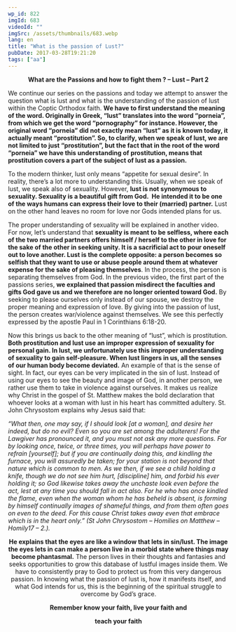 ```yaml
---
wp_id: 822
imgId: 683
videoId: ""
imgSrc: /assets/thumbnails/683.webp
lang: en
title: "What is the passion of Lust?"
pubDate: 2017-03-28T19:21:20
tags: ["aa"]
---
```


<p style="text-align: center;"><strong>What are the Passions and how to fight them ? &#8211; Lust &#8211; Part 2<br />
</strong></p>
<p>We continue our series on the passions and today we attempt to answer the question what is lust and what is the understanding of the passion of lust within the Coptic Orthodox faith. <strong>We have to first understand the meaning of the word. Originally in Greek, &#8220;lust&#8221; translates into the word &#8220;porneia&#8221;, from which we get the word &#8220;pornography&#8221; for instance. However, the original word &#8220;porneia&#8221; did not exactly mean &#8220;lust&#8221; as it is known today, it actually meant &#8220;prostitution&#8221;. So, to clarify, when we speak of lust, we are not limited to just &#8220;prostitution&#8221;, but the fact that in the root of the word &#8220;porneia&#8221; we have this understanding of prostitution, means that prostitution covers a part of the subject of lust as a passion.<br />
</strong></p>
<p>To the modern thinker, lust only means &#8220;appetite for sexual desire&#8221;. In reality, there&#8217;s a lot more to understanding this. Usually, when we speak of lust, we speak also of sexuality. However, <strong>lust is not synonymous to sexuality. Sexuality is a beautiful gift from God.  He intended it to be one of the ways humans can express their love to their (married) partner.</strong> Lust on the other hand leaves no room for love nor Gods intended plans for us.</p>
<p>The proper understanding of sexuality will be explained in another video. For now, let&#8217;s understand that <strong>sexuality is meant to be selfless, where each of the two married partners offers himself / herself to the other in love for the sake of the other in seeking unity. It is a sacrificial act to pour oneself out to love another. Lust is the complete opposite: a person becomes so selfish that they want to use or abuse people around them at whatever expense for the sake of pleasing themselves</strong>. In the process, the person is separating themselves from God. In the previous video, the first part of the passions series, <strong>we explained that passion misdirect the faculties and gifts God gave us and we therefore are no longer oriented toward God.</strong> By seeking to please ourselves only instead of our spouse, we destroy the proper meaning and expression of love. By giving into the passion of lust, the person creates war/violence against themselves. We see this perfectly expressed by the apostle Paul in 1 Corinthians 6:18-20.</p>
<p>Now this brings us back to the other meaning of &#8220;lust&#8221;, which is prostitution.<strong> Both prostitution and lust use an improper expression of sexuality for personal gain. In lust, we unfortunately use this improper understanding of sexuality to gain self-pleasure. When lust lingers in us, all the senses of our human body become deviated.</strong> An example of that is the sense of sight. In fact, our eyes can be very implicated in the sin of lust. Instead of using our eyes to see the beauty and image of God, in another person, we rather use them to take in violence against ourselves. It makes us realize why Christ in the gospel of St. Matthew makes the bold declaration that whoever looks at a woman with lust in his heart has committed adultery. St. John Chrysostom explains why Jesus said that:</p>
<p><em>“What then, one may say, if I should look [at a woman], and desire her indeed, but do no evil? Even so you are set among the adulterers! For the Lawgiver has pronounced it, and you must not ask any more questions. For by looking once, twice, or three times, you will perhaps have power to refrain [yourself]; but if you are continually doing this, and kindling the furnace, you will assuredly be taken; for your station is not beyond that nature which is common to men. As we then, if we see a child holding a knife, though we do not see him hurt, [discipline] him, and forbid his ever holding it; so God likewise takes away the unchaste look even before the act, lest at any time you should fall in act also. For he who has once kindled the flame, even when the woman whom he has beheld is absent, is forming by himself continually images of shameful things, and from them often goes on even to the deed. For this cause Christ takes away even that embrace which is in the heart only.” (St John Chrysostom – Homilies on Matthew &#8211; Homily17 – 2.).</em></p>
<p style="text-align: center;"><strong>He explains that the eyes are like a window that lets in sin/lust. The image the eyes lets in can make a person live in a morbid state where things may become phantasmal.</strong> The person lives in their thoughts and fantasies and seeks opportunities to grow this database of lustful images inside them. We have to consistently pray to God to protect us from this very dangerous passion. In knowing what the passion of lust is, how it manifests itself, and what God intends for us, this is the beginning of the spiritual struggle to overcome by God&#8217;s grace.</p>
<p style="text-align: center;"><strong>Remember know your faith, live your faith and</strong></p>
<p style="text-align: center;"><strong> teach your faith</strong></p>
